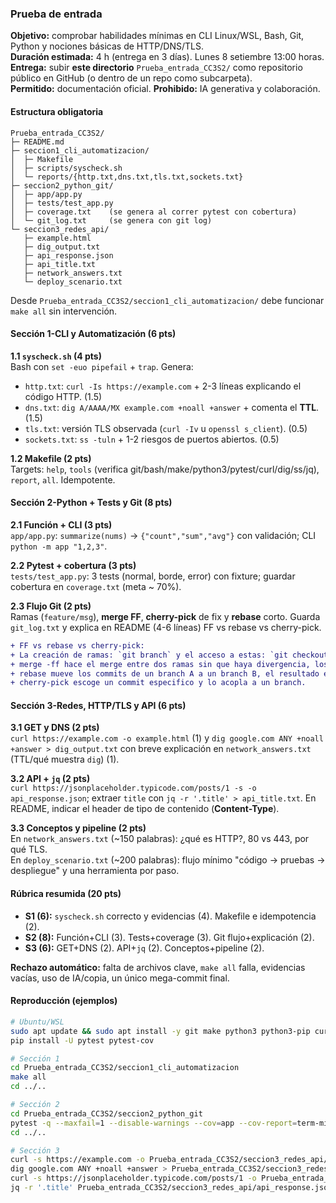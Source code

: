 ### Prueba de entrada

**Objetivo:** comprobar habilidades mínimas en CLI Linux/WSL, Bash, Git, Python y nociones básicas de HTTP/DNS/TLS.  
**Duración estimada:** 4 h (entrega en 3 días). Lunes 8 setiembre 13:00 horas.
**Entrega:** subir **este directorio** `Prueba_entrada_CC3S2/` como repositorio público en GitHub (o dentro de un repo como subcarpeta).  
**Permitido:** documentación oficial. **Prohibido:** IA generativa y colaboración.  

#### Estructura obligatoria

```
Prueba_entrada_CC3S2/
├─ README.md
├─ seccion1_cli_automatizacion/
│  ├─ Makefile
│  ├─ scripts/syscheck.sh
│  └─ reports/{http.txt,dns.txt,tls.txt,sockets.txt}
├─ seccion2_python_git/
│  ├─ app/app.py
│  ├─ tests/test_app.py
│  ├─ coverage.txt    (se genera al correr pytest con cobertura)
│  └─ git_log.txt     (se genera con git log)
└─ seccion3_redes_api/
   ├─ example.html
   ├─ dig_output.txt
   ├─ api_response.json
   ├─ api_title.txt
   ├─ network_answers.txt
   └─ deploy_scenario.txt
```

Desde `Prueba_entrada_CC3S2/seccion1_cli_automatizacion/` debe funcionar `make all` sin intervención.

#### Sección 1-CLI y Automatización (6 pts)

**1.1 `syscheck.sh` (4 pts)**  
Bash con `set -euo pipefail` + `trap`. Genera:
- `http.txt`: `curl -Is https://example.com` + 2-3 líneas explicando el código HTTP. (1.5)  
- `dns.txt`: `dig A/AAAA/MX example.com +noall +answer` + comenta el **TTL**. (1.5)  
- `tls.txt`: versión TLS observada (`curl -Iv` u `openssl s_client`). (0.5)  
- `sockets.txt`: `ss -tuln` + 1-2 riesgos de puertos abiertos. (0.5)

**1.2 Makefile (2 pts)**  
Targets: `help`, `tools` (verifica git/bash/make/python3/pytest/curl/dig/ss/jq), `report`, `all`. Idempotente.

#### Sección 2-Python + Tests y Git (8 pts)

**2.1 Función + CLI (3 pts)**  
`app/app.py`: `summarize(nums)` -> `{"count","sum","avg"}` con validación; CLI `python -m app "1,2,3"`.

**2.2 Pytest + cobertura (3 pts)**  
`tests/test_app.py`: 3 tests (normal, borde, error) con fixture; guardar cobertura en `coverage.txt` (meta ~ 70%).

**2.3 Flujo Git (2 pts)**  
Ramas (`feature/msg`), **merge FF**, **cherry-pick** de fix y **rebase** corto. Guarda `git_log.txt` y explica en README (4-6 líneas) FF vs rebase vs cherry-pick.
```diff
+ FF vs rebase vs cherry-pick:
+ La creación de ramas: `git branch` y el acceso a estas: `git checkout`
+ merge -ff hace el merge entre dos ramas sin que haya divergencia, los une linealmente
+ rebase mueve los commits de un branch A a un branch B, el resultado estará en el branch A  
+ cherry-pick escoge un commit especifico y lo acopla a un branch.
```

#### Sección 3-Redes, HTTP/TLS y API (6 pts)

**3.1 GET y DNS (2 pts)**  
`curl https://example.com -o example.html` (1) y `dig google.com ANY +noall +answer > dig_output.txt` con breve explicación en `network_answers.txt` (TTL/qué muestra `dig`) (1).

**3.2 API + `jq` (2 pts)**  
`curl https://jsonplaceholder.typicode.com/posts/1 -s -o api_response.json`; extraer `title` con `jq -r '.title' > api_title.txt`. En README, indicar el header de tipo de contenido (**Content-Type**).

**3.3 Conceptos y pipeline (2 pts)**  
En `network_answers.txt` (~150 palabras): ¿qué es HTTP?, 80 vs 443, por qué TLS.  
En `deploy_scenario.txt` (~200 palabras): flujo mínimo "código -> pruebas -> despliegue" y una herramienta por paso.

#### Rúbrica resumida (20 pts)

- **S1 (6):** `syscheck.sh` correcto y evidencias (4). Makefile e idempotencia (2).  
- **S2 (8):** Función+CLI (3). Tests+coverage (3). Git flujo+explicación (2).  
- **S3 (6):** GET+DNS (2). API+`jq` (2). Conceptos+pipeline (2).

**Rechazo automático:** falta de archivos clave, `make all` falla, evidencias vacías, uso de IA/copia, un único mega-commit final.

#### Reproducción (ejemplos)

```bash
# Ubuntu/WSL
sudo apt update && sudo apt install -y git make python3 python3-pip curl dnsutils iproute2 jq
pip install -U pytest pytest-cov

# Sección 1
cd Prueba_entrada_CC3S2/seccion1_cli_automatizacion
make all
cd ../..

# Sección 2
cd Prueba_entrada_CC3S2/seccion2_python_git
pytest -q --maxfail=1 --disable-warnings --cov=app --cov-report=term-missing | tee coverage.txt
cd ../..

# Sección 3
curl -s https://example.com -o Prueba_entrada_CC3S2/seccion3_redes_api/example.html
dig google.com ANY +noall +answer > Prueba_entrada_CC3S2/seccion3_redes_api/dig_output.txt
curl -s https://jsonplaceholder.typicode.com/posts/1 -o Prueba_entrada_CC3S2/seccion3_redes_api/api_response.json
jq -r '.title' Prueba_entrada_CC3S2/seccion3_redes_api/api_response.json > Prueba_entrada_CC3S2/seccion3_redes_api/api_title.txt
```
